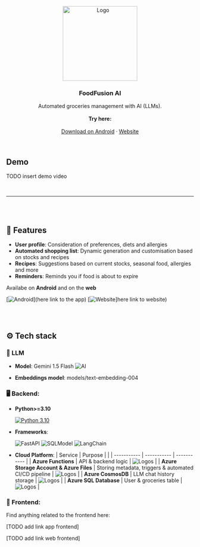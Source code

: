 <div align="center">
  <a href="https://github.com/FrameworkV/FoodFusionAI">
    <img src="https://github.com/user-attachments/assets/7de6bd73-e637-4825-9367-3cfa0ee66a92" alt="Logo" width="200" height="200">
  </a>

  <h3 align="center">FoodFusion AI</h3>

  <p align="center">
    Automated groceries management with AI (LLMs).
    <br /><br />
    <a><strong>Try here:</strong></a>
    <br />
    <br />
    <a href="TODO">Download on Android</a>
    ·
    <a href="TODO">Website</a>
  </p>
</div>

<br>

## Demo

TODO insert demo video

<br>

---

<br><br>

## 🌟 Features

- **User profile**: Consideration of preferences, diets and allergies
- **Automated shopping list**: Dynamic generation and customisation based on stocks and recipes
- **Recipes**: Suggestions based on current stocks, seasonal food, allergies and more 
- **Reminders**: Reminds you if food is about to expire

Availabe on **Android** and on the **web**

[![Android](https://img.shields.io/badge/Android-3DDC84?style=flat&logo=android&logoColor=white)](here link to the app) 
[![Website](https://img.shields.io/badge/Website-1DBF73?style=flat&logo=internet-explorer&logoColor=white)]here link to website)


<br><br>

## ⚙️ Tech stack

### 🧠 LLM
- **Model**: Gemini 1.5 Flash ![AI](https://img.shields.io/badge/AI-%2300BFFF.svg?&style=flat&logo=Artificial%20Intelligence&logoColor=white)

- **Embeddings model**: models/text-embedding-004

### 🖥️ Backend:
- **Python>=3.10**

  [![Python 3.10](https://img.shields.io/badge/Python-3.10-3776AB?style=flat&logo=python&logoColor=white)](https://www.python.org/downloads/release/python-3100/)
- **Frameworks**:

  ![FastAPI](https://img.shields.io/badge/FastAPI-005571?style=flat&logo=fastapi&logoColor=white)
  ![SQLModel](https://img.shields.io/badge/SQLModel-00833F?style=flat&logo=sqlmodel&logoColor=white)
  ![LangChain](https://img.shields.io/badge/LangChain-%230073e5.svg?&style=flat&logo=LangChain&logoColor=white)

- **Cloud Platform**:
    | Service | Purpose | |
    | ----------- | ----------- | ----------- |
    | **Azure Functions** | 	API & backend logic | ![Logos](https://skillicons.dev/icons?i=azure) |
    | **Azure Storage Account & Azure Files** | 	Storing metadata, triggers & automated CI/CD pipeline | ![Logos](https://skillicons.dev/icons?i=azure) |
    | **Azure CosmosDB** | LLM chat history storage	| ![Logos](https://skillicons.dev/icons?i=azure) |
    | **Azure SQL Database** | User & groceries table	| ![Logos](https://skillicons.dev/icons?i=azure) |
    
### 🎨 Frontend:
Find anything related to the frontend here:

[TODO add link app frontend]

[TODO add link web frontend]
